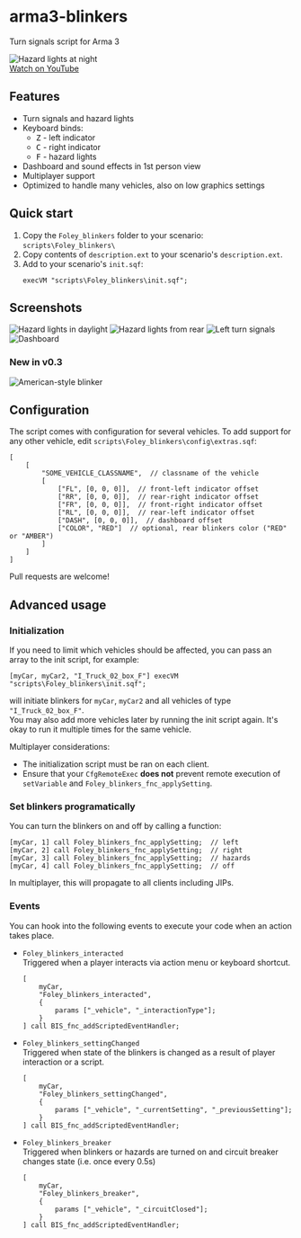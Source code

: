 # arma3-blinkers

Turn signals script for Arma 3

![Hazard lights at night](screenshots/hazard-lights-nighttime.jpg)
\
[Watch on YouTube](https://www.youtube.com/watch?v=7Z-1FUfHHvs)

## Features

* Turn signals and hazard lights
* Keyboard binds:
    * <kbd>Z</kbd> - left indicator
    * <kbd>C</kbd> - right indicator
    * <kbd>F</kbd> - hazard lights
* Dashboard and sound effects in 1st person view
* Multiplayer support
* Optimized to handle many vehicles, also on low graphics settings

## Quick start

1. Copy the `Foley_blinkers` folder to your scenario: `scripts\Foley_blinkers\`
2. Copy contents of `description.ext` to your scenario's `description.ext`.
3. Add to your scenario's `init.sqf`:
    ```sqf
    execVM "scripts\Foley_blinkers\init.sqf";
    ```

## Screenshots

![Hazard lights in daylight](screenshots/hazard-lights-daytime.jpg)
![Hazard lights from rear](screenshots/hazard-lights-rear.jpg)
![Left turn signals](screenshots/left-turn.jpg)
![Dashboard](screenshots/dashboard.jpg)

### New in **v0.3**

![American-style blinker](screenshots/left-turn-american.jpg)

## Configuration

The script comes with configuration for several vehicles. To add support for any other vehicle, edit `scripts\Foley_blinkers\config\extras.sqf`:

```sqf
[
	[
		"SOME_VEHICLE_CLASSNAME",  // classname of the vehicle
		[
			["FL", [0, 0, 0]],  // front-left indicator offset
			["RR", [0, 0, 0]],  // rear-right indicator offset
			["FR", [0, 0, 0]],  // front-right indicator offset
			["RL", [0, 0, 0]],  // rear-left indicator offset
			["DASH", [0, 0, 0]],  // dashboard offset
			["COLOR", "RED"]  // optional, rear blinkers color ("RED" or "AMBER")
		]
	]
]
```

Pull requests are welcome!

## Advanced usage

### Initialization

If you need to limit which vehicles should be affected, you can pass an array to the init script, for example:

```sqf
[myCar, myCar2, "I_Truck_02_box_F"] execVM "scripts\Foley_blinkers\init.sqf";
```

will initiate blinkers for `myCar`, `myCar2` and all vehicles of type `"I_Truck_02_box_F"`.\
You may also add more vehicles later by running the init script again. It's okay to run it multiple times for the same vehicle.

Multiplayer considerations:

* The initialization script must be ran on each client.
* Ensure that your `CfgRemoteExec` **does not** prevent remote execution of `setVariable` and `Foley_blinkers_fnc_applySetting`.

### Set blinkers programatically

You can turn the blinkers on and off by calling a function:

```sqf
[myCar, 1] call Foley_blinkers_fnc_applySetting;  // left
[myCar, 2] call Foley_blinkers_fnc_applySetting;  // right
[myCar, 3] call Foley_blinkers_fnc_applySetting;  // hazards
[myCar, 4] call Foley_blinkers_fnc_applySetting;  // off
```

In multiplayer, this will propagate to all clients including JIPs.


### Events

You can hook into the following events to execute your code when an action takes place.

* `Foley_blinkers_interacted`\
    Triggered when a player interacts via action menu or keyboard shortcut.

    ```sqf
    [
        myCar,
        "Foley_blinkers_interacted",
        {
            params ["_vehicle", "_interactionType"];
        }
    ] call BIS_fnc_addScriptedEventHandler;
    ```

* `Foley_blinkers_settingChanged`\
    Triggered when state of the blinkers is changed as a result of player interaction or a script.
    
    ```sqf
	[
		myCar,
		"Foley_blinkers_settingChanged",
		{
			params ["_vehicle", "_currentSetting", "_previousSetting"];
		}
	] call BIS_fnc_addScriptedEventHandler;
    ```

* `Foley_blinkers_breaker`\
    Triggered when blinkers or hazards are turned on and circuit breaker changes state (i.e. once every 0.5s)

    ```sqf
	[
		myCar,
		"Foley_blinkers_breaker",
		{
			params ["_vehicle", "_circuitClosed"];
		}
	] call BIS_fnc_addScriptedEventHandler;
    ```
